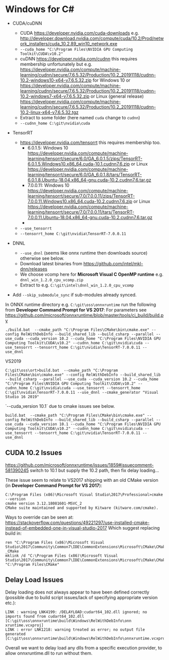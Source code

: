 # Windows for C#

 * CUDA/cuDNN
   * CUDA https://developer.nvidia.com/cuda-downloads e.g. http://developer.download.nvidia.com/compute/cuda/10.2/Prod/network_installers/cuda_10.2.89_win10_network.exe
   * `--cuda_home "C:\Program Files\NVIDIA GPU Computing Toolkit\CUDA\v10.2"`
   * cuDNN https://developer.nvidia.com/cudnn this requires membership unfortunately but e.g. https://developer.nvidia.com/compute/machine-learning/cudnn/secure/7.6.5.32/Production/10.2_20191118/cudnn-10.2-windows10-x64-v7.6.5.32.zip for Windows 10 or https://developer.nvidia.com/compute/machine-learning/cudnn/secure/7.6.5.32/Production/10.2_20191118/cudnn-10.2-windows7-x64-v7.6.5.32.zip or Linux (general release) https://developer.nvidia.com/compute/machine-learning/cudnn/secure/7.6.5.32/Production/10.2_20191118/cudnn-10.2-linux-x64-v7.6.5.32.tgz
   * Extract to some folder (here named `cuda` change to `cudnn`)
   * `--cudnn_home C:\git\nvidia\cuda` 
 * TensorRT
   * https://developer.nvidia.com/tensorrt this requires membership too.
     * 6.0.1.5: Windows 10 https://developer.nvidia.com/compute/machine-learning/tensorrt/secure/6.0/GA_6.0.1.5/zips/TensorRT-6.0.1.5.Windows10.x86_64.cuda-10.1.cudnn7.6.zip or Linux https://developer.nvidia.com/compute/machine-learning/tensorrt/secure/6.0/GA_6.0.1.8/tars/TensorRT-6.0.1.8.Ubuntu-18.04.x86_64-gnu.cuda-10.2.cudnn7.6.tar.gz 
     * 7.0.0.11: Windows 10 https://developer.nvidia.com/compute/machine-learning/tensorrt/secure/7.0/7.0.0.11/zips/TensorRT-7.0.0.11.Windows10.x86_64.cuda-10.2.cudnn7.6.zip or Linux https://developer.nvidia.com/compute/machine-learning/tensorrt/secure/7.0/7.0.0.11/tars/TensorRT-7.0.0.11.Ubuntu-18.04.x86_64-gnu.cuda-10.2.cudnn7.6.tar.gz 
     * 
   * `--use_tensorrt`
   * `--tensorrt_home C:\git\nvidia\TensorRT-7.0.0.11`
 * DNNL
   * `--use_dnnl` (seems like onnx runtime then downloads source) otherwise see below.
   * Download latest binaries from https://github.com/intel/mkl-dnn/releases
   * We choose vcomp here for **Microsoft Visual C OpenMP runtime** e.g.
     `dnnl_win_1.2.0_cpu_vcomp.zip`
   * Extract to e.g. `C:\git\intel\dnnl_win_1.2.0_cpu_vcomp`

 * Add `--skip_submodule_sync` if sub-modules already synced.

In ONNX runtime directory e.g. `C:\git\oss\onnxruntime` run the following from **Developer Command Prompt for VS 2017**:
For parameters see https://github.com/microsoft/onnxruntime/blob/master/tools/ci_build/build.py
```
./build.bat  --cmake_path "C:\Program Files\CMake\bin\cmake.exe" --config RelWithDebInfo --build_shared_lib --build_csharp --parallel --use_cuda --cuda_version 10.2 --cuda_home "C:\Program Files\NVIDIA GPU Computing Toolkit\CUDA\v10.2" --cudnn_home C:\git\nvidia\cuda --use_tensorrt --tensorrt_home C:\git\nvidia\TensorRT-7.0.0.11 --use_dnnl
```

VS2019
```
C:\git\oss\ort>build.bat  --cmake_path "C:\Program Files\CMake\bin\cmake.exe" --config RelWithDebInfo --build_shared_lib --build_csharp --parallel --use_cuda --cuda_version 10.2 --cuda_home "C:\Program Files\NVIDIA GPU Computing Toolkit\CUDA\v10.2" --cudnn_home C:\git\nvidia\cuda --use_tensorrt --tensorrt_home C:\git\nvidia\TensorRT-7.0.0.11 --use_dnnl --cmake_generator "Visual Studio 16 2019"
```

`--cuda_version 10.1´ due to cmake issues see below.
```
build.bat  --cmake_path "C:\Program Files\CMake\bin\cmake.exe" --config RelWithDebInfo --build_shared_lib --build_csharp --parallel --use_cuda --cuda_version 10.1 --cuda_home "C:\Program Files\NVIDIA GPU Computing Toolkit\CUDA\v10.2" --cudnn_home C:\git\nvidia\cuda --use_tensorrt --tensorrt_home C:\git\nvidia\TensorRT-7.0.0.11 --use_dnnl
```

## CUDA 10.2 Issues
https://github.com/microsoft/onnxruntime/issues/1859#issuecomment-581390245
switch to 10.1 but supply the 10.2 path, then fix delay loading...

These issue seem to relate to VS2017 shipping with an old CMake version (in **Developer Command Prompt for VS 2017**):
```
C:\Program Files (x86)\Microsoft Visual Studio\2017\Professional>cmake --version
cmake version 3.12.18081601-MSVC_2
CMake suite maintained and supported by Kitware (kitware.com/cmake).
```
Ways to override can be seen at:
https://stackoverflow.com/questions/49221297/use-installed-cmake-instead-of-embedded-one-in-visual-studio-2017
Which suggest replacing build in:
```
ren "C:\Program Files (x86)\Microsoft Visual Studio\2017\Community\Common7\IDE\CommonExtensions\Microsoft\CMake\CMake" _CMake
mklink /d "C:\Program Files (x86)\Microsoft Visual Studio\2017\Community\Common7\IDE\CommonExtensions\Microsoft\CMake\CMake" "C:\Program Files\CMake"
```

## Delay Load Issues
Delay loading does not always appear to have been defined correctly (possible due to build script issues/lack of specifying appropriate version etc.):
```
LINK : warning LNK4199: /DELAYLOAD:cudart64_102.dll ignored; no imports found from cudart64_102.dll [C:\git\oss\onnxruntime\build\Windows\RelWithDebInfo\onn
xruntime.vcxproj]
LINK : error LNK1218: warning treated as error; no output file generated [C:\git\oss\onnxruntime\build\Windows\RelWithDebInfo\onnxruntime.vcxproj]`
```
Overall we want to delay load any dlls from a specific execution provider, to allow onnxruntime.dll to run without them.